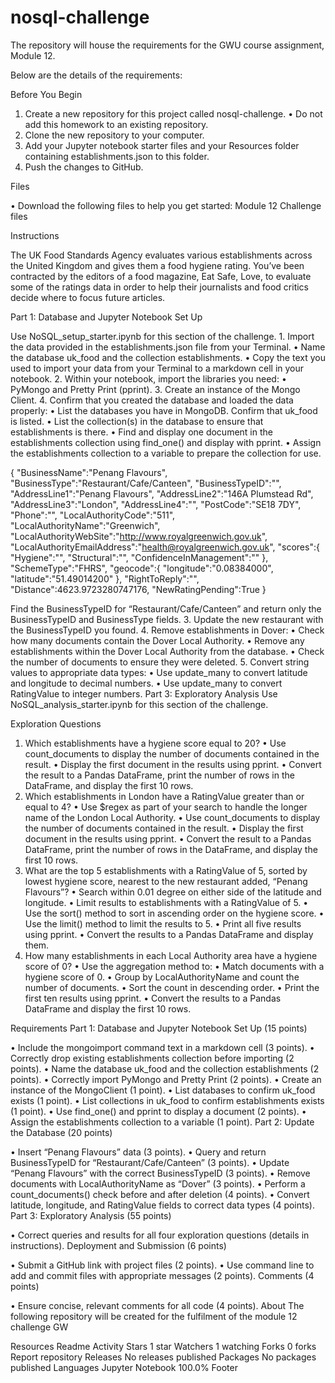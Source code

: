 # nosql-challenge
The repository will house the requirements for the GWU course assignment, Module 12.

Below are the details of the requirements:

Before You Begin

1.    Create a new repository for this project called nosql-challenge.
•    Do not add this homework to an existing repository.
2.    Clone the new repository to your computer.
3.    Add your Jupyter notebook starter files and your Resources folder containing establishments.json to this folder.
4.    Push the changes to GitHub.

Files

•    Download the following files to help you get started:
Module 12 Challenge files

Instructions

The UK Food Standards Agency evaluates various establishments across the United Kingdom and gives them a food hygiene rating. You’ve been contracted by the editors of a food magazine, Eat Safe, Love, to evaluate some of the ratings data in order to help their journalists and food critics decide where to focus future articles.

Part 1: Database and Jupyter Notebook Set Up

Use NoSQL_setup_starter.ipynb for this section of the challenge. 1. Import the data provided in the establishments.json file from your Terminal. • Name the database uk_food and the collection establishments. • Copy the text you used to import your data from your Terminal to a markdown cell in your notebook. 2. Within your notebook, import the libraries you need: • PyMongo and Pretty Print (pprint). 3. Create an instance of the Mongo Client. 4. Confirm that you created the database and loaded the data properly: • List the databases you have in MongoDB. Confirm that uk_food is listed. • List the collection(s) in the database to ensure that establishments is there. • Find and display one document in the establishments collection using find_one() and display with pprint. • Assign the establishments collection to a variable to prepare the collection for use.

{
"BusinessName":"Penang Flavours",
"BusinessType":"Restaurant/Cafe/Canteen",
"BusinessTypeID":"",
"AddressLine1":"Penang Flavours",
"AddressLine2":"146A Plumstead Rd",
"AddressLine3":"London",
"AddressLine4":"",
"PostCode":"SE18 7DY",
"Phone":"",
"LocalAuthorityCode":"511",
"LocalAuthorityName":"Greenwich",
"LocalAuthorityWebSite":"http://www.royalgreenwich.gov.uk",
"LocalAuthorityEmailAddress":"health@royalgreenwich.gov.uk",
"scores":{
    "Hygiene":"",
    "Structural":"",
    "ConfidenceInManagement":""
},
"SchemeType":"FHRS",
"geocode":{
    "longitude":"0.08384000",
    "latitude":"51.49014200"
},
"RightToReply":"",
"Distance":4623.9723280747176,
"NewRatingPending":True
}

Find the BusinessTypeID for “Restaurant/Cafe/Canteen” and return only the BusinessTypeID and BusinessType fields. 3. Update the new restaurant with the BusinessTypeID you found. 4. Remove establishments in Dover: • Check how many documents contain the Dover Local Authority. • Remove any establishments within the Dover Local Authority from the database. • Check the number of documents to ensure they were deleted. 5. Convert string values to appropriate data types: • Use update_many to convert latitude and longitude to decimal numbers. • Use update_many to convert RatingValue to integer numbers.
Part 3: Exploratory Analysis
Use NoSQL_analysis_starter.ipynb for this section of the challenge.

Exploration Questions

1.    Which establishments have a hygiene score equal to 20?
•    Use count_documents to display the number of documents contained in the result.
•    Display the first document in the results using pprint.
•    Convert the result to a Pandas DataFrame, print the number of rows in the DataFrame, and display the first 10 rows.
2.    Which establishments in London have a RatingValue greater than or equal to 4?
•    Use $regex as part of your search to handle the longer name of the London Local Authority.
•    Use count_documents to display the number of documents contained in the result.
•    Display the first document in the results using pprint.
•    Convert the result to a Pandas DataFrame, print the number of rows in the DataFrame, and display the first 10 rows.
3.    What are the top 5 establishments with a RatingValue of 5, sorted by lowest hygiene score, nearest to the new restaurant added, “Penang Flavours”?
•    Search within 0.01 degree on either side of the latitude and longitude.
•    Limit results to establishments with a RatingValue of 5.
•    Use the sort() method to sort in ascending order on the hygiene score.
•    Use the limit() method to limit the results to 5.
•    Print all five results using pprint.
•    Convert the results to a Pandas DataFrame and display them.
4.    How many establishments in each Local Authority area have a hygiene score of 0?
•    Use the aggregation method to:
•    Match documents with a hygiene score of 0.
•    Group by LocalAuthorityName and count the number of documents.
•    Sort the count in descending order.
•    Print the first ten results using pprint.
•    Convert the results to a Pandas DataFrame and display the first 10 rows.

Requirements
Part 1: Database and Jupyter Notebook Set Up (15 points)

•    Include the mongoimport command text in a markdown cell (3 points).
•    Correctly drop existing establishments collection before importing (2 points).
•    Name the database uk_food and the collection establishments (2 points).
•    Correctly import PyMongo and Pretty Print (2 points).
•    Create an instance of the MongoClient (1 point).
•    List databases to confirm uk_food exists (1 point).
•    List collections in uk_food to confirm establishments exists (1 point).
•    Use find_one() and pprint to display a document (2 points).
•    Assign the establishments collection to a variable (1 point).
Part 2: Update the Database (20 points)

•    Insert “Penang Flavours” data (3 points).
•    Query and return BusinessTypeID for “Restaurant/Cafe/Canteen” (3 points).
•    Update “Penang Flavours” with the correct BusinessTypeID (3 points).
•    Remove documents with LocalAuthorityName as “Dover” (3 points).
•    Perform a count_documents() check before and after deletion (4 points).
•    Convert latitude, longitude, and RatingValue fields to correct data types (4 points).
Part 3: Exploratory Analysis (55 points)

•    Correct queries and results for all four exploration questions (details in instructions).
Deployment and Submission (6 points)

•    Submit a GitHub link with project files (2 points).
•    Use command line to add and commit files with appropriate messages (2 points).
Comments (4 points)

•    Ensure concise, relevant comments for all code (4 points).
About
The following repository will be created for the fulfilment of the module 12 challenge GW

Resources
 Readme
 Activity
Stars
 1 star
Watchers
 1 watching
Forks
 0 forks
Report repository
Releases
No releases published
Packages
No packages published
Languages
Jupyter Notebook
100.0%
Footer
